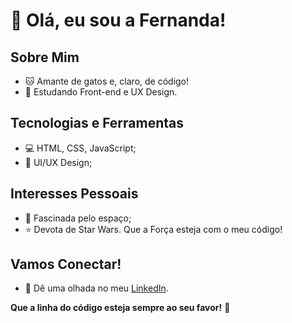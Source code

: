 # 👋 Olá, eu sou a Fernanda!

## Sobre Mim
- 🐱 Amante de gatos e, claro, de código!
- 🚀 Estudando Front-end e UX Design.

## Tecnologias e Ferramentas
- 💻 HTML, CSS, JavaScript;
- 🎨 UI/UX Design;
  
## Interesses Pessoais
- 🌌 Fascinada pelo espaço;
- ⭐️ Devota de Star Wars. Que a Força esteja com o meu código!


## Vamos Conectar!
- 💼 Dê uma olhada no meu [LinkedIn]([www.linkedin.com/in/fernanda-avila-batista/).


**Que a linha do código esteja sempre ao seu favor!** 🚀
